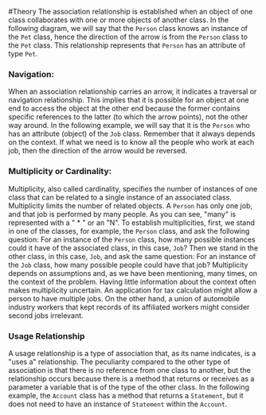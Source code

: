 #Theory 
The association relationship is established when an object of one class collaborates with one or more objects of another class. In the following diagram, we will say that the `Person` class knows an instance of the `Pet` class, hence the direction of the arrow is from the `Person` class to the `Pet` class. This relationship represents that `Person` has an attribute of type `Pet`.
### Navigation:
When an association relationship carries an arrow, it indicates a traversal or navigation relationship. This implies that it is possible for an object at one end to access the object at the other end because the former contains specific references to the latter (to which the arrow points), not the other way around. In the following example, we will say that it is the `Person` who has an attribute (object) of the `Job` class. Remember that it always depends on the context. If what we need is to know all the people who work at each job, then the direction of the arrow would be reversed.
### Multiplicity or Cardinality:
Multiplicity, also called cardinality, specifies the number of instances of one class that can be related to a single instance of an associated class. Multiplicity limits the number of related objects. A `Person` has only one job, and that job is performed by many people. As you can see, "many" is represented with a " * " or an "N". To establish multiplicities, first, we stand in one of the classes, for example, the `Person` class, and ask the following question: For an instance of the `Person` class, how many possible instances could it have of the associated class, in this case, `Job`? Then we stand in the other class, in this case, `Job`, and ask the same question: For an instance of the `Job` class, how many possible people could have that job? Multiplicity depends on assumptions and, as we have been mentioning, many times, on the context of the problem. Having little information about the context often makes multiplicity uncertain. An application for tax calculation might allow a person to have multiple jobs. On the other hand, a union of automobile industry workers that kept records of its affiliated workers might consider second jobs irrelevant.
### Usage Relationship
A usage relationship is a type of association that, as its name indicates, is a "uses a" relationship. The peculiarity compared to the other type of association is that there is no reference from one class to another, but the relationship occurs because there is a method that returns or receives as a parameter a variable that is of the type of the other class. In the following example, the `Account` class has a method that returns a `Statement`, but it does not need to have an instance of `Statement` within the `Account`.